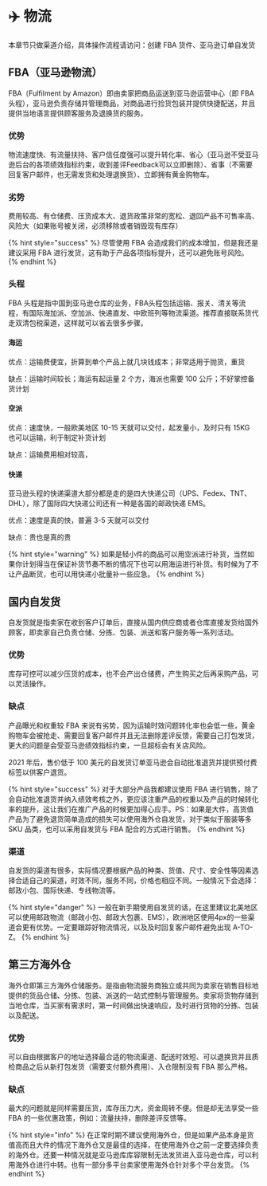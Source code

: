 # ✈️ 物流

本章节只做渠道介绍，具体操作流程请访问：创建 FBA 货件、亚马逊订单自发货

## FBA（亚马逊物流）

FBA（Fulfilment by Amazon）即由卖家把商品运送到亚马逊运营中心（即 FBA 头程），亚马逊负责存储并管理商品，对商品进行捡货包装并提供快捷配送，并且提供当地语言提供顾客服务及退换货的服务。

### 优势

物流速度快、有流量扶持、客户信任度强可以提升转化率、省心（亚马逊不受亚马逊后台的各项绩效指标约束，收到差评Feedback可以立即删除）、省事（不需要回复客户邮件，也无需发货和处理退换货）、立即拥有黄金购物车。

### 劣势

费用较高、有仓储费、压货成本大、退货政策非常的宽松、退回产品不可售率高、风险大（如果账号被关闭，必须移除或者销毁现有库存）

{% hint style="success" %}
尽管使用 FBA 会造成我们的成本增加，但是我还是建议采用 FBA 进行发货，这有助于产品各项指标提升，还可以避免账号风险。
{% endhint %}

### 头程

FBA 头程是指中国到亚马逊仓库的业务，FBA头程包括运输、报关、清关等流程，有国际海加派、空加派、快递直发、中欧班列等物流渠道。推荐直接联系货代走双清包税渠道，这样就可以省去很多步骤。

#### 海运

优点：运输费便宜，折算到单个产品上就几块钱成本；非常适用于抛货，重货

缺点：运输时间较长；海运有起运量 2 个方，海派也需要 100 公斤；不好掌控备货计划

#### 空派

优点：速度快，一般欧美地区 10-15 天就可以交付，起发量小，及时只有 15KG 也可以运输，利于制定补货计划

缺点：运输费用相对较高，

#### 快递

亚马逊头程的快递渠道大部分都是走的是四大快递公司（UPS、Fedex、TNT、DHL），除了国际四大快递公司还有一种是各国的邮政快递 EMS。

优点：速度是真的快，普遍 3-5 天就可以交付

缺点：贵也是真的贵

{% hint style="warning" %}
如果是轻小件的商品可以用空派进行补货，当然如果你计划得当在保证补货节奏不断的情况下也可以用海运进行补货。有时候为了不让产品断货，也可以用快递小批量补一些应急。
{% endhint %}

## 国内自发货

自发货就是指卖家在收到客户订单后，直接从国内供应商或者仓库直接发货给国外顾客，即卖家自己负责仓储、分拣、包装、派送和客户服务等一系列活动。

### 优势

库存可控可以减少压货的成本，也不会产出仓储费，产生购买之后再采购产品，可以灵活操作。

### 缺点

产品曝光和权重较 FBA 来说有劣势，因为运输时效问题转化率也会低一些，黄金购物车会被抢走、需要回复客户邮件并且无法删除差评反馈，需要自己打包发货，更大的问题是会受亚马逊绩效指标约束，一旦超标会有关店风险。

2021 年后，售价低于 100 美元的自发货订单亚马逊会自动批准退货并提供预付费标签以供客户退货。

{% hint style="success" %}
对于大部分产品我都建议使用 FBA 进行销售，除了会自动批准退货并纳入绩效考核之外，更应该注重产品的权重以及产品的时候转化率的提升，这让我们在推广产品的时候更加得心应手。PS：如果是大件，高货值产品为了避免退货简单造成的损失可以使用海外仓自发货，对于类似于服装等多 SKU 品类，也可以采用自发货与 FBA 配合的方式进行销售。
{% endhint %}

### 渠道

自发货的渠道有很多，实际情况要根据产品的种类、货值、尺寸、安全性等因素选择合适自己的渠道，时效不同，服务不同，价格也相应不同。一般情况下会选择：邮政小包、国际快递、专线物流等。

{% hint style="danger" %}
一般在新手期使用自发货的话，在这里建议北美地区可以使用邮政物流（邮政小包、邮政大包裹、EMS），欧洲地区使用4px的一些渠道会更有优势。一定要跟踪好物流情况，以及及时回复客户邮件避免出现 A-TO-Z。
{% endhint %}

## 第三方海外仓

海外仓即第三方海外仓储服务。是指由物流服务商独立或共同为卖家在销售目标地提供的货品仓储、分拣、包装、派送的一站式控制与管理服务。卖家将货物存储到当地仓库，当买家有需求时，第一时间做出快速响应，及时进行货物的分拣、包装以及配送。

### 优势

可以自由根据客户的地址选择最合适的物流渠道、配送时效短、可以退换货并且质检商品之后从新打包发货（需要支付额外费用）、入仓限制没有 FBA 那么严格。

### 缺点

最大的问题就是同样需要压货，库存压力大，资金周转不便。但是却无法享受一些 FBA 的一些优惠政策，例如：流量扶持，删除差评反馈等。

{% hint style="info" %}
在正常时期不建议使用海外仓，但是如果产品本身是货值高而且大件的情况下海外仓又是最佳的选择，在使用海外仓之前一定要选择负责的海外仓。还要一种情况就是亚马逊库库容限制无法发货进入亚马逊仓库，可以利用海外仓进行中转。也有一部分多平台卖家使用海外仓针对多个平台发货。
{% endhint %}
